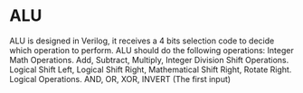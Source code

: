 # ALU
 ALU is designed in Verilog, it receives a 4 bits selection code to decide which operation to perform. ALU should do the following operations: Integer Math Operations. Add, Subtract, Multiply, Integer Division Shift Operations. Logical Shift Left, Logical Shift Right, Mathematical Shift Right, Rotate Right. Logical Operations. AND, OR, XOR, INVERT (The first input)
